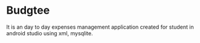 # Budgtee
It is an day to day expenses management application created for student  in android studio using xml, mysqlite.
